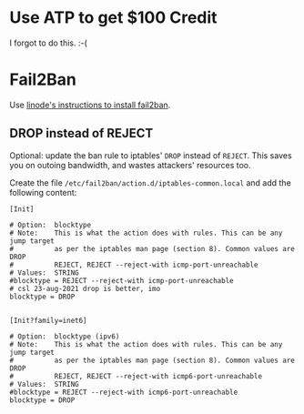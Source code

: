 # Use ATP to get $100 Credit
I forgot to do this. :-(

# Fail2Ban
Use [linode's instructions to install fail2ban](https://www.linode.com/docs/guides/how-to-use-fail2ban-for-ssh-brute-force-protection/).

## DROP instead of REJECT
Optional: update the ban rule to iptables' `DROP` instead of `REJECT`. This saves you on outoing bandwidth, and wastes attackers' resources too. 

Create the file `/etc/fail2ban/action.d/iptables-common.local` and add the following content:

```
[Init]

# Option:  blocktype
# Note:    This is what the action does with rules. This can be any jump target
#          as per the iptables man page (section 8). Common values are DROP
#          REJECT, REJECT --reject-with icmp-port-unreachable
# Values:  STRING
#blocktype = REJECT --reject-with icmp-port-unreachable
# csl 23-aug-2021 drop is better, imo
blocktype = DROP


[Init?family=inet6]

# Option:  blocktype (ipv6)
# Note:    This is what the action does with rules. This can be any jump target
#          as per the iptables man page (section 8). Common values are DROP
#          REJECT, REJECT --reject-with icmp6-port-unreachable
# Values:  STRING
#blocktype = REJECT --reject-with icmp6-port-unreachable
blocktype = DROP
```


